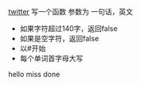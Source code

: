 [twitter]()
写一个函数 参数为 一句话，英文
- 如果字符超过140字，返回false
- 如果是空字符，返回false
- 以#开始
- 每个单词首字母大写
 
 hello miss done